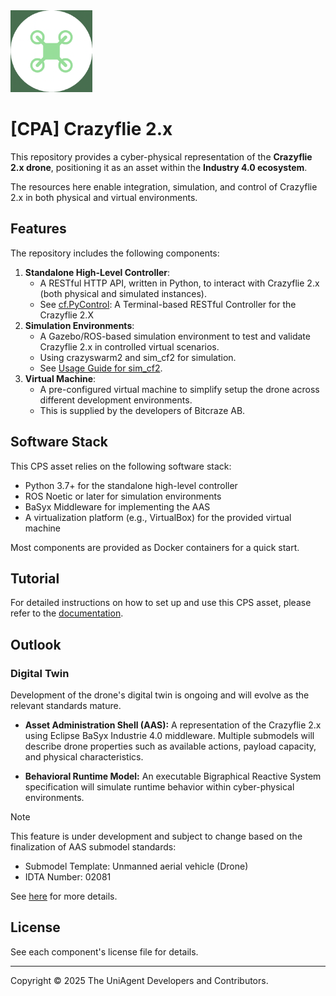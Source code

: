 <img src="docs/icon/cpa-cf2-logo.png" alt="Cyber-physical Badge of the Crazyflie" width="26%">

# [CPA] Crazyflie 2.x

This repository provides a cyber-physical representation of the **Crazyflie 2.x drone**, positioning it as an asset within the **Industry 4.0 ecosystem**. 

The resources here enable integration, simulation, and control of Crazyflie 2.x in both physical and virtual environments.

## Features

The repository includes the following components:

1. **Standalone High-Level Controller**:
   - A RESTful HTTP API, written in Python, to interact with Crazyflie 2.x (both physical and simulated instances).
   - See [cf.PyControl](https://github.com/UniAgent-CyberPhysicalAssets/cps.asset.crazyflie/tree/main/controller/cf.PyControl): A Terminal-based RESTful Controller for the Crazyflie 2.X
2. **Simulation Environments**:
   - A Gazebo/ROS-based simulation environment to test and validate Crazyflie 2.x in controlled virtual scenarios.
   - Using crazyswarm2 and sim_cf2 for simulation.
   - See [Usage Guide for sim_cf2](https://github.com/UniAgent-CyberPhysicalAssets/cps.asset.crazyflie/tree/main/simulation/sim_cf2-ext).
3. **Virtual Machine**:
   - A pre-configured virtual machine to simplify setup the drone across different development environments.
   - This is supplied by the developers of Bitcraze AB.

## Software Stack

This CPS asset relies on the following software stack:

- Python 3.7+ for the standalone high-level controller
- ROS Noetic or later for simulation environments
- BaSyx Middleware for implementing the AAS
- A virtualization platform (e.g., VirtualBox) for the provided virtual machine

Most components are provided as Docker containers for a quick start.

## Tutorial

For detailed instructions on how to set up and use this CPS asset,
please refer to the [documentation](https://uniagent-cyberphysicalassets.github.io/cps.asset.crazyflie/).

## Outlook 

### Digital Twin

Development of the drone's digital twin is ongoing and will evolve as the relevant standards mature.

- **Asset Administration Shell (AAS):**
    A representation of the Crazyflie 2.x using Eclipse BaSyx Industrie 4.0 middleware. Multiple submodels will describe drone properties such as available actions, payload capacity, and physical characteristics.

- **Behavioral Runtime Model:**
    An executable Bigraphical Reactive System specification will simulate runtime behavior within cyber-physical environments.

> [!NOTE] 
> 
> This feature is under development and subject to change based on the finalization of AAS submodel standards:
> - Submodel Template: Unmanned aerial vehicle (Drone)
> - IDTA Number: 02081
> 
> See [here](https://industrialdigitaltwin.org/content-hub/teilmodelle) for more details.


## License

See each component's license file for details.

---

Copyright © 2025 The UniAgent Developers and Contributors.
